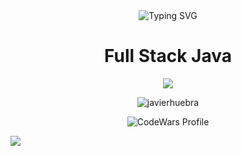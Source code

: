 <div align="center">
  <img src="https://readme-typing-svg.herokuapp.com?font=Fira+Code&size=25&pause=1000&color=2E5CF7&width=300&height=60&lines=Software+Developer" alt="Typing SVG" />
</div>



<div align="center">
  
# Full Stack Java
   
![](https://github-readme-streak-stats.herokuapp.com/?user=JavierHuebra&theme=dark&hide_border=true)<br/>

</div>
<p align="center"> <img src="https://komarev.com/ghpvc/?username=javierhuebra&label=Profile%20views&color=153066&style=flat" alt="javierhuebra" /></p>
<p align="center">
  <a>
    <img src="https://www.codewars.com/users/javierhuebra/badges/large" alt="CodeWars Profile">
  </a>
</p>

<img src="https://user-images.githubusercontent.com/123120185/257965076-a45fbf30-104f-4dea-b41f-4babd28f92d2.svg">



